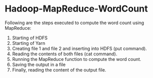 # Hadoop-MapReduce-WordCount

Following are the steps executed to compute the word count using MapReduce:
1.	Starting of HDFS
2.	Starting of Yarn
3.	Creating file 1 and file 2 and inserting into HDFS (put command).
4.	Reading the contents of both files (cat command).
5.	Running the MapReduce function to compute the word count.
6.	Saving the output in a file 
7.	Finally, reading the content of the output file.
